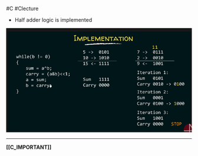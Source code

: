 #C #Clecture 
- Half adder logic is implemented

![Untitled](Untitled%204.png)

---
**[[C_IMPORTANT]]**